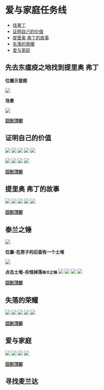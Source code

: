 # 爱与家庭任务线

- [找弗丁](#先去东瘟疫之地找到提里奥-弗丁)
- [证明自己的价值](#证明自己的价值)
- [提里奥 弗丁的故事](#提里奥-弗丁的故事)
- [失落的荣耀](#失落的荣耀)
- [爱与家庭](#爱与家庭)

## 先去东瘟疫之地找到提里奥 弗丁

**位置示意图**

![](./assets/a-1.jpg)

**场景**

![](./assets/a-2.png)

**[回到顶部](#爱与家庭任务线)**

## 证明自己的价值

![](./assets/a-3.jpg)
![](./assets/a-4.jpg)
![](./assets/a-5.jpg)
![](./assets/a-6.png)
![](./assets/a-7.png)

![](./assets/a-8.png)
![](./assets/a-9.png)
![](./assets/a-10.png)
![](./assets/a-11.png)

**[回到顶部](#爱与家庭任务线)**

## 提里奥 弗丁的故事

![](./assets/30.png)
![](./assets/13.png)
![](./assets/31.png)
![](./assets/32.png)
![](./assets/33.png)

**[回到顶部](#爱与家庭任务线)**

## 泰兰之锤

![](./assets/15.png)

**位置-在房子的后面有一个土堆**

![](./assets/16.png)

**点击土堆-杀怪掉落`泰兰之锤`**
![](./assets/17.png)
![](./assets/18.png)
![](./assets/19.png)
![](./assets/20.png)

**[回到顶部](#爱与家庭任务线)**

## 失落的荣耀

![](./assets/21.png)
![](./assets/22.png)
![](./assets/40.png)
![](./assets/41.png)
![](./assets/42.png)

**[回到顶部](#爱与家庭任务线)**

## 爱与家庭

![](./assets/43.png)
![](./assets/50.png)
![](./assets/51.png)
![](./assets/52.png)

**[回到顶部](#爱与家庭任务线)**

## 寻找麦兰达
